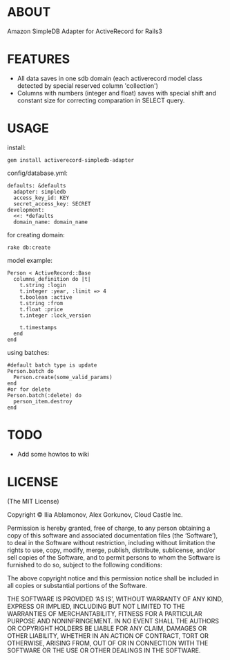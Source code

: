 # ABOUT

Amazon SimpleDB Adapter for ActiveRecord for Rails3

# FEATURES

- All data saves in one sdb domain (each activerecord model class detected by special reserved column 'collection')
- Columns with numbers (integer and float) saves with special shift and constant size for correcting comparation in SELECT query.

# USAGE

install:

    gem install activerecord-simpledb-adapter

config/database.yml:

	defaults: &defaults
	  adapter: simpledb
	  access_key_id: KEY
	  secret_access_key: SECRET
    development:
	  <<: *defaults
	  domain_name: domain_name

for creating domain:
    
	rake db:create

model example:

    Person < ActiveRecord::Base
	  columns_definition do |t|
	    t.string :login
	    t.integer :year, :limit => 4
	    t.boolean :active
	    t.string :from
	    t.float :price
	    t.integer :lock_version

	    t.timestamps
	  end
	end

using batches:

	#default batch type is update
	Person.batch do
	  Person.create(some_valid_params)
	end
	#or for delete
	Person.batch(:delete) do
	  person_item.destroy
	end

# TODO

- Add some howtos to wiki

# LICENSE

(The MIT License)

Copyright ©  Ilia Ablamonov, Alex Gorkunov, Cloud Castle Inc.

Permission is hereby granted, free of charge, to any person obtaining a copy of this software and associated documentation files (the ‘Software’), to deal in the Software without restriction, including without limitation the rights to use, copy, modify, merge, publish, distribute, sublicense, and/or sell copies of the Software, and to permit persons to whom the Software is furnished to do so, subject to the following conditions:

The above copyright notice and this permission notice shall be included in all copies or substantial portions of the Software.

THE SOFTWARE IS PROVIDED ‘AS IS’, WITHOUT WARRANTY OF ANY KIND, EXPRESS OR IMPLIED, INCLUDING BUT NOT LIMITED TO THE WARRANTIES OF MERCHANTABILITY, FITNESS FOR A PARTICULAR PURPOSE AND NONINFRINGEMENT. IN NO EVENT SHALL THE AUTHORS OR COPYRIGHT HOLDERS BE LIABLE FOR ANY CLAIM, DAMAGES OR OTHER LIABILITY, WHETHER IN AN ACTION OF CONTRACT, TORT OR OTHERWISE, ARISING FROM, OUT OF OR IN CONNECTION WITH THE SOFTWARE OR THE USE OR OTHER DEALINGS IN THE SOFTWARE.
